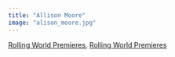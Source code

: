 ```yaml
---
title: "Allison Moore"
image: "alison_moore.jpg"
---
```


[Rolling World Premieres](/programs/rolling-world-premieres), [Rolling World Premieres](/programs/rolling-world-premieres)